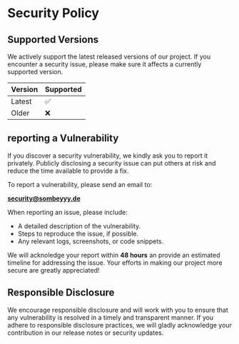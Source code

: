 # Security Policy

## Supported Versions

We actively support the latest released versions of our project. If you encounter a security issue, please make sure it
affects a currently supported version.

| Version | Supported |
|---------|-----------|
| Latest  | ✅         |
| Older   | ❌         |

## reporting a Vulnerability

If you discover a security vulnerability, we kindly ask you to report it privately. Publicly disclosing a security issue
can put others at risk and reduce the time available to provide a fix.

To report a vulnerability, please send an email to:

**[security@sombeyyy.de](mailto:security@sombeyyy.de)**

When reporting an issue, please include:

- A detailed description of the vulnerability.
- Steps to reproduce the issue, if possible.
- Any relevant logs, screenshots, or code snippets.

We will acknoledge your report within **48 hours** an provide an estimated timeline for addressing the issue. Your
efforts in making our project more secure are greatly appreciated!

## Responsible Disclosure

We encourage responsible disclosure and will work with you to ensure that any vulnerability is resolved in a timely and
transparent manner. If you adhere to responsible disclosure practices, we will gladly acknowledge your contribution in
our release notes or security updates.
